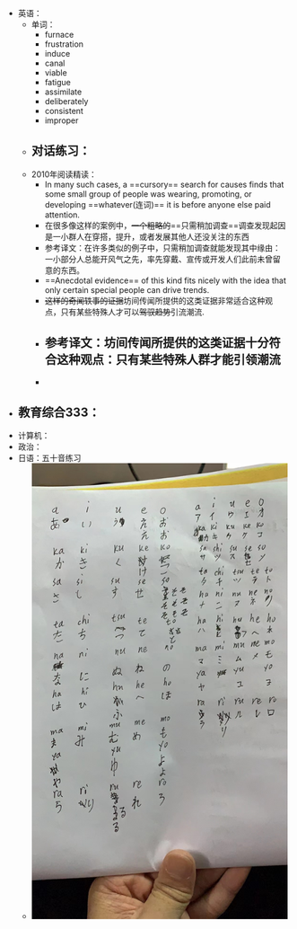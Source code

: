 - 英语：
	- 单词：
		- furnace
		- frustration
		- induce
		- canal
		- viable
		- fatigue
		- assimilate
		- deliberately
		- consistent
		- improper
	- 对话练习：
		-
	- 2010年阅读精读：
		- In many such cases, a ==cursory== search for causes finds that some small group of people was wearing, promoting, or developing ==whatever(连词)== it is before anyone else paid attention.
		- 在很多像这样的案例中，~~一个粗略的~~==只需稍加调查==调查发现起因是一小群人在穿搭，提升，或者发展其他人还没关注的东西
		- 参考译文：在许多类似的例子中，只需稍加调查就能发现其中缘由：一小部分人总能开风气之先，率先穿戴、宣传或开发人们此前未曾留意的东西。
		- ==Anecdotal evidence== of this kind fits nicely with the idea that only certain special people can drive trends.
		- ~~这样的奇闻轶事的证据~~坊间传闻所提供的这类证据非常适合这种观点，只有某些特殊人才可以~~驾驭趋势~~引流潮流.
		- 参考译文：坊间传闻所提供的这类证据十分符合这种观点：只有某些特殊人群才能引领潮流
			-
		-
- 教育综合333：
	-
- 计算机：
- 政治：
- 日语：五十音练习
	- ![d853cb91bab2472b87403d9aec7affd.jpg](../assets/d853cb91bab2472b87403d9aec7affd_1644063755320_0.jpg)